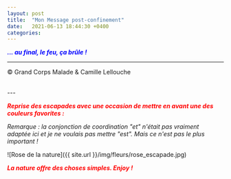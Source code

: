 ```yaml
---
layout: post
title:  "Mon Message post-confinement"
date:   2021-06-13 18:44:30 +0400
categories: 
---
```



<span style="color: blue">***... au final, le feu, ça brûle !***</span>
<br/>


---
&copy;  Grand Corps Malade & Camille Lellouche

<br>
---


<span style="color: red">***Reprise des escapades avec une occasion de mettre en avant une des couleurs favorites :***</span>

*Remarque : la conjonction de coordination "et" n'était pas vraiment adaptée ici et je ne voulais pas mettre "est". Mais ce n'est pas le plus important !*

![Rose de la nature]({{ site.url }}/img/fleurs/rose_escapade.jpg)

<span style="color: red">***La nature offre des choses simples. Enjoy !***</span>